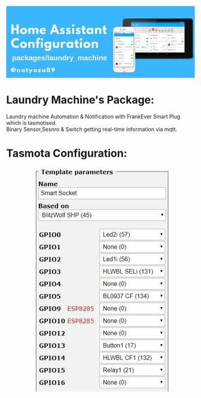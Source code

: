<center>
<img src="https://github.com/natylaza89/Home-Assistant/blob/master/pics/packages/laundry_machine/laundry_logo.png"><br>
</center>

<h1>Laundry Machine's Package:<br></h1>
<p>
Laundry machine Automation & Notification with FrankEver Smart Plug which is tasmotised.<br>
Binary Sensor,Sesnro & Switch getting real-time information via mqtt. 
</p>

<h1>Tasmota Configuration:<br></h1>

<center>  
<img src="https://github.com/natylaza89/Home-Assistant/blob/master/pics/packages/laundry_machine/tasmota_frankever15aplug.jpg">
</center>
